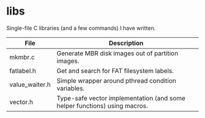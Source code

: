 # libs
Single-file C libraries (and a few commands) I have written.

| File | Description |
| --- | --- |
| mkmbr.c | Generate MBR disk images out of partition images. |
| fatlabel.h | Get and search for FAT filesystem labels. |
| value_waiter.h | Simple wrapper around pthread condition variables. |
| vector.h | Type-safe vector implementation (and some helper functions) using macros. |

